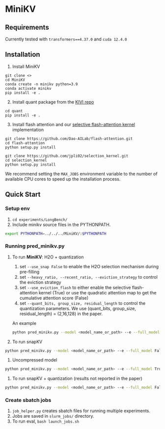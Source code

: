 # MiniKV
## Requirements
Currently tested with `transformers==4.37.0` and `cuda 12.4.0`

## Installation
1. Install MiniKV
```
git clone <>
cd MiniKV
conda create -n minikv python=3.9
conda activate minikv
pip install -e .
```

2. Install quant package from the [KIVI repo](https://github.com/jy-yuan/KIVI/tree/main/quant)
```
cd quant
pip install -e .
```

3. Install flash attention and our [selective flash-attention kernel](https://github.com/jpli02/selection_kernel/tree/main) implementation
```
git clone https://github.com/Dao-AILab/flash-attention.git
cd flash-attention
python setup.py install

git clone https://github.com/jpli02/selection_kernel.git
cd selection_kernel
python setup.py install
```
We recommend setting the `MAX_JOBS` environment variable to the number of available CPU cores to speed up the installation process.

## Quick Start
### Setup env
1. `cd experiments/LongBench/`
2. Include minikv source files in the PYTHONPATH.
```bash
export PYTHONPATH=../../../MiniKV/:$PYTHONPATH
```

### Running pred_minikv.py
1. To run **MiniKV**: H2O + quantization
   1. set `--use_snap False` to enable the H2O selection mechanism during pre-filling
   2. set `--heavy_ratio, --recent_ratio, --eviction_strategy` to control the eviction strategy
   3. set `--use_eviction_flash` to either enable the selective flash-attention kernel (True) or use the quadratic attention map to get the cumulative attention score (False)
   4. set `--quant_bits, group_size, residual_length` to control the quantization parameters. We use (quant_bits, group_size, residual_length) = (2,16,128) in the paper.

   An example
    ```bash
    python pred_minikv.py --model <model_name_or_path> --e --full_model False --use_snap False --heavy_ratio 0.25 --recent_ratio 0.25 --eviction_strategy uniform/pyramid --use_eviction_flash False/True --quant_bits 2 --group_size 16 --residual_length 128
    ```

2. To run snapKV
```bash
python pred_minikv.py --model <model_name_or_path> --e --full_model False --use_snap True --prompt_sparsity_ratio 0.4 --quant_bits 16
```

1. Uncompressed model
```bash
python pred_minikv.py --model <model_name_or_path> --e --full_model True
```

1. To run snapKV + quantization (results not reported in the paper)
```bash
python pred_minikv.py --model <model_name_or_path> --e --full_model False --use_snap True --prompt_sparsity_ratio 0.4 --eviction_strategy uniform/pyramid --quant_bits 2 --group_size 16 --residual_length 128
```

### Create sbatch jobs
1. `job_helper.py` creates sbatch files for running multiple experiments.
2. Jobs are saved in `slurm_jobs/` directory.
3. To run eval, ```bash launch_jobs.sh```
